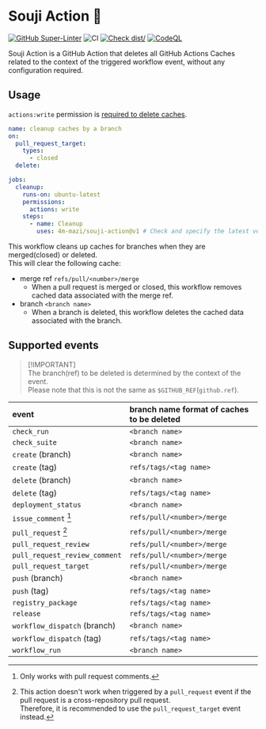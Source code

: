 # Souji Action 🧹

[![GitHub Super-Linter](https://github.com/actions/typescript-action/actions/workflows/linter.yml/badge.svg)](https://github.com/super-linter/super-linter)
![CI](https://github.com/actions/typescript-action/actions/workflows/ci.yml/badge.svg)
[![Check dist/](https://github.com/actions/typescript-action/actions/workflows/check-dist.yml/badge.svg)](https://github.com/actions/typescript-action/actions/workflows/check-dist.yml)
[![CodeQL](https://github.com/actions/typescript-action/actions/workflows/codeql-analysis.yml/badge.svg)](https://github.com/actions/typescript-action/actions/workflows/codeql-analysis.yml)

Souji Action is a GitHub Action that deletes all GitHub Actions Caches related
to the context of the triggered workflow event, without any configuration
required.

## Usage

`actions:write` permission is
[required to delete caches](https://docs.github.com/en/rest/actions/cache?apiVersion=2022-11-28#delete-a-github-actions-cache-for-a-repository-using-a-cache-id).

```yml
name: cleanup caches by a branch
on:
  pull_request_target:
    types:
      - closed
  delete:

jobs:
  cleanup:
    runs-on: ubuntu-latest
    permissions:
      actions: write
    steps:
      - name: Cleanup
        uses: 4m-mazi/souji-action@v1 # Check and specify the latest version
```

This workflow cleans up caches for branches when they are merged(closed) or
deleted. \
This will clear the following cache:

- merge ref `refs/pull/<number>/merge`
  - When a pull request is merged or closed, this workflow removes cached data
    associated with the merge ref.
- branch `<branch name>`
  - When a branch is deleted, this workflow deletes the cached data associated
    with the branch.

## Supported events

> [!IMPORTANT]\
> The branch(ref) to be deleted is determined by the context of the event.\
> Please note that this is not the same as `$GITHUB_REF`(`github.ref`).

| event                         | branch name format of caches to be deleted |
| :---------------------------- | :----------------------------------------- |
| `check_run`                   | `<branch name>`                            |
| `check_suite`                 | `<branch name>`                            |
| `create` (branch)             | `<branch name>`                            |
| `create` (tag)                | `refs/tags/<tag name>`                     |
| `delete` (branch)             | `<branch name>`                            |
| `delete` (tag)                | `refs/tags/<tag name>`                     |
| `deployment_status`           | `<branch name>`                            |
| `issue_comment` [^1]          | `refs/pull/<number>/merge`                 |
| `pull_request` [^2]           | `refs/pull/<number>/merge`                 |
| `pull_request_review`         | `refs/pull/<number>/merge`                 |
| `pull_request_review_comment` | `refs/pull/<number>/merge`                 |
| `pull_request_target`         | `refs/pull/<number>/merge`                 |
| `push` (branch)               | `<branch name>`                            |
| `push` (tag)                  | `refs/tags/<tag name>`                     |
| `registry_package`            | `refs/tags/<tag name>`                     |
| `release`                     | `refs/tags/<tag name>`                     |
| `workflow_dispatch` (branch)  | `<branch name>`                            |
| `workflow_dispatch` (tag)     | `refs/tags/<tag name>`                     |
| `workflow_run`                | `<branch name>`                            |

[^1]: Only works with pull request comments.
[^2]:
    This action doesn't work when triggered by a `pull_request` event if the
    pull request is a cross-repository pull request.\
    Therefore, it is recommended to use the `pull_request_target` event instead.
